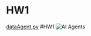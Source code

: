# HW1
[dataAgent.py](https://github.com/Morris-Wu/Data/blob/main/dataAgent.py)
#HW1
![AI Agents](https://github.com/user-attachments/assets/e6387b22-f627-483e-86da-8927da51bbdf)
